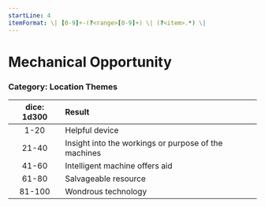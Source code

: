 ```yaml
---
startLine: 4
itemFormat: \| [0-9]+-(?<range>[0-9]+) \| (?<item>.*) \|
---
```

# Mechanical Opportunity
### Category: Location Themes

| dice: 1d300 | Result |
|:----:|:-------|
| 1-20 | Helpful device |
| 21-40 | Insight into the workings or purpose of the machines |
| 41-60 | Intelligent machine offers aid |
| 61-80 | Salvageable resource |
| 81-100 | Wondrous technology |